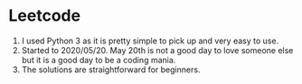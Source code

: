 # Leetcode
1. I used Python 3 as it is pretty simple to pick up and very easy to use.
2. Started to 2020/05/20. May 20th is not a good day to love someone else but it is a good day to be a coding mania.
3. The solutions are straightforward for beginners.
